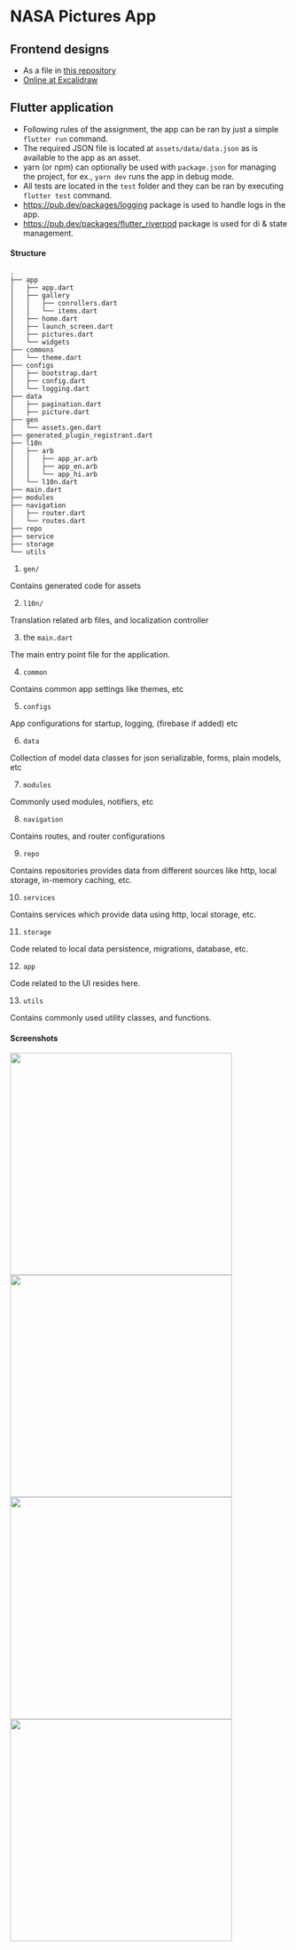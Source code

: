 # NASA Pictures App

## Frontend designs

- As a file in [this repository](https://github.com/predatorx7/nasa_pictures_gallery)
- [Online at Excalidraw](https://excalidraw.com/#json=RCjrsEFVFtGSXsBdyp-li,2-Vcqcb9-sQ1nP9X1rgR7Q)

## Flutter application

- Following rules of the assignment, the app can be ran by just a simple `flutter run` command.
- The required JSON file is located at `assets/data/data.json` as is available to the app as an asset.
- yarn (or npm) can optionally be used with `package.json` for managing the project, for ex., `yarn dev` runs the app in debug mode.
- All tests are located in the `test` folder and they can be ran by executing `flutter test` command.
- https://pub.dev/packages/logging package is used to handle logs in the app.
- https://pub.dev/packages/flutter_riverpod package is used for di & state management.

#### Structure

```
.
├── app
│   ├── app.dart
│   ├── gallery
│   │   ├── conrollers.dart
│   │   └── items.dart
│   ├── home.dart
│   ├── launch_screen.dart
│   ├── pictures.dart
│   └── widgets
├── commons
│   └── theme.dart
├── configs
│   ├── bootstrap.dart
│   ├── config.dart
│   └── logging.dart
├── data
│   ├── pagination.dart
│   ├── picture.dart
├── gen
│   └── assets.gen.dart
├── generated_plugin_registrant.dart
├── l10n
│   ├── arb
│   │   ├── app_ar.arb
│   │   ├── app_en.arb
│   │   └── app_hi.arb
│   └── l10n.dart
├── main.dart
├── modules
├── navigation
│   ├── router.dart
│   └── routes.dart
├── repo
├── service
├── storage
└── utils
```

1. `gen/`

Contains generated code for assets

2. `l10n/`

Translation related arb files, and localization controller

3. the `main.dart`

The main entry point file for the application.

4. `common`

Contains common app settings like themes, etc

5. `configs`

App configurations for startup, logging, (firebase if added) etc

6. `data`

Collection of model data classes for json serializable, forms, plain models, etc

7. `modules`

Commonly used modules, notifiers, etc

8. `navigation`

Contains routes, and router configurations

9. `repo`

Contains repositories provides data from different sources like http, local storage, in-memory caching, etc.

10. `services`

Contains services which provide data using http, local storage, etc.

11. `storage`

Code related to local data persistence, migrations, database, etc.

12. `app`

Code related to the UI resides here.

13. `utils`

Contains commonly used utility classes, and functions.

#### Screenshots


<img src="https://github.com/predatorx7/nasa_pictures_gallery/raw/4f12aa29e647c1c70d5c13a00d541da44bfe7c44/screenshots/flutter_01.png" width="400" />

<img src="https://github.com/predatorx7/nasa_pictures_gallery/raw/4f12aa29e647c1c70d5c13a00d541da44bfe7c44/screenshots/flutter_02.png" width="400" />

<img src="https://github.com/predatorx7/nasa_pictures_gallery/raw/4f12aa29e647c1c70d5c13a00d541da44bfe7c44/screenshots/flutter_03.png" width="400" />

<img src="https://github.com/predatorx7/nasa_pictures_gallery/raw/4f12aa29e647c1c70d5c13a00d541da44bfe7c44/screenshots/flutter_04.png" width="400" />

